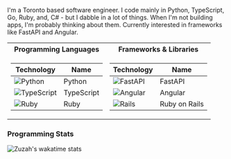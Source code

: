 I'm a Toronto based software engineer. I code mainly in Python, TypeScript, Go, Ruby, and, C# - but I dabble in a lot of things.
When I'm not building apps, I'm probably thinking about them. Currently interested in frameworks like FastAPI and Angular.

<table>
<tr>
<th>Programming Languages </th>
	<th>Frameworks & Libraries</th></tr>
	
<tr>
<td>

| Technology                                                                                                                                      | Name           |
|------------------------------------------------------------------------------------------------------------------------------------------------|--------------- |
| <img alt="Python" src="https://img.shields.io/badge/python%20-%2314354C.svg?&style=for-the-badge&logo=python&logoColor=white"/>                |  Python        |
| <img alt="TypeScript" src="https://img.shields.io/badge/typescript%20-%23007ACC.svg?&style=for-the-badge&logo=typescript&logoColor=white"/>    |  TypeScript    |
| <img alt="Ruby" src="https://img.shields.io/badge/ruby-%23CC342D.svg?style=for-the-badge&logo=ruby&logoColor=white"/>                          |  Ruby          |

</td>
<td>

| Technology                                                                                                                                           | Name             |
|------------------------------------------------------------------------------------------------------------------------------------------------------|------------------|
| <img alt="FastAPI" src="https://img.shields.io/badge/FastAPI-005571?style=for-the-badge&logo=fastapi&logoColor=white"/>                              |  FastAPI         |
| <img alt="Angular" src="https://img.shields.io/badge/angular%20-%23DD0031.svg?&style=for-the-badge&logo=angular&logoColor=white"/>                   |  Angular         |
| <img alt="Rails" src="https://img.shields.io/badge/rails-%23CC0000.svg?style=for-the-badge&logo=ruby-on-rails&logoColor=white"/>                     |  Ruby on Rails   |


</td>
</tr> 
</table>


### Programming Stats
<!-- ![MT Hasni's GitHub stats](https://github-readme-stats.vercel.app/api?username=zuzah&show_icons=true&theme=tokyonight) -->

![Zuzah's wakatime stats](https://github-readme-stats.vercel.app/api/wakatime?username=Zuzah&layout=compact&theme=tokyonight&v=2)
